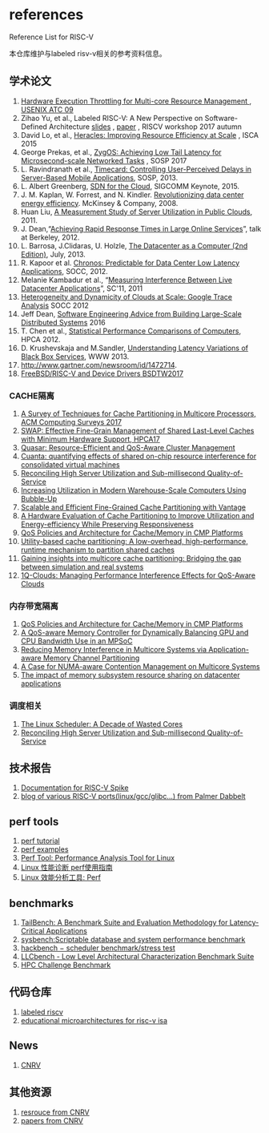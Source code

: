 # references
Reference List for RISC-V

本仓库维护与labeled risv-v相关的参考资料信息。

## 学术论文
  1. [Hardware Execution Throttling for Multi-core Resource Management , USENIX ATC 09](http://static.usenix.org/events/usenix09/tech/full_papers/zhang/zhang_html/)
  2. Zihao Yu, et al., Labeled RISC-V: A New Perspective on Software-Defined Architecture [slides](https://riscv.org/wp-content/uploads/2017/05/Tue0930am-Labeled-RISC-V-Yu.pdf) , [paper](https://carrv.github.io/papers/yu-labeled_riscv-carrv2017.pdf) , RISCV workshop 2017 autumn
  3. David Lo, et al., [Heracles: Improving Resource Efficiency at Scale](csl.stanford.edu/~christos/publications/2015.heracles.isca.pdf) , ISCA 2015
  4. George Prekas, et al., [ZygOS: Achieving Low Tail Latency for Microsecond-scale Networked Tasks](https://infoscience.epfl.ch/record/231395/files/sosp17-final278.pdf) , SOSP 2017
  5. L. Ravindranath et al., [Timecard: Controlling User-Perceived Delays in Server-Based Mobile Applications](http://delivery.acm.org/10.1145/2530000/2522717/p85-ravindranath.pdf), SOSP, 2013.
  6. L. Albert Greenberg, [SDN for the Cloud](http://conferences.sigcomm.org/sigcomm/2015/pdf/papers/keynote.pdf), SIGCOMM Keynote, 2015.
  7. J. M. Kaplan, W. Forrest, and N. Kindler. [Revolutionizing data center energy efficiency](https://www.sallan.org/pdf-docs/McKinsey_Data_Center_Efficiency.pdf). McKinsey & Company, 2008.
  8. Huan Liu, [A Measurement Study of Server Utilization in Public Clouds](https://048744ef-a-62cb3a1a-s-sites.googlegroups.com/site/huanliu/cgc.pdf), 2011.
  9. J. Dean,“[Achieving Rapid Response Times in Large Online Services](https://static.googleusercontent.com/media/research.google.com/zh-CN//people/jeff/Berkeley-Latency-Mar2012.pdf)”, talk at Berkeley, 2012.
  10. L. Barrosa, J.Clidaras, U. Holzle, [The Datacenter as a Computer (2nd Edition)](http://www.morganclaypool.com/doi/abs/10.2200/S00516ED2V01Y201306CAC024), July, 2013.
  11. R. Kapoor et al. [Chronos: Predictable for Data Center Low Latency Applications](https://pdfs.semanticscholar.org/13b2/6d008210fffeb8a77c9e90f1ff837523c536.pdf), SOCC, 2012.
  12. Melanie Kambadur et al., “[Measuring Interference Between Live Datacenter Applications](https://pdfs.semanticscholar.org/e4bd/3f30e258a6048e18499176fa01cd1a508864.pdf)”, SC'11, 2011
  13. [Heterogeneity and Dynamicity of Clouds at Scale: Google Trace Analysis](http://www.istc-cc.cmu.edu/publications/papers/2012/googletrace-socc2012.pdf) SOCC 2012
  14. Jeff Dean, [Software Engineering Advice from Building Large-Scale Distributed Systems](http://prof.ict.ac.cn/DComputing/uploads/2013/DC_3_1_stanford-295-talk.pdf) 2016
  15. T. Chen et al., [Statistical Performance Comparisons of Computers](http://parsec.cs.princeton.edu/publications/chen14ieeetc.pdf), HPCA 2012.
  16. D. Krushevskaja and M.Sandler, [Understanding Latency Variations of Black Box Services](http://telemedicina.unifesp.br/pub/Events/2013-05%20-%20WWW2013/www2013/www2013.org/proceedings/p703.pdf), WWW 2013.
  17. http://www.gartner.com/newsroom/id/1472714.
  18. [FreeBSD/RISC-V and Device Drivers BSDTW2017](https://bsdtw.org/slides/BSDTW2017-D2-3-Ruslan.pdf)

 ### CACHE隔离
  1. [A Survey of Techniques for Cache Partitioning in Multicore Processors, ACM Computing Surveys 2017](https://www.researchgate.net/publication/314352438_A_Survey_of_Techniques_for_Cache_Partitioning_in_Multicore_Processors)
  2. [SWAP: Effective Fine-Grain Management of Shared Last-Level Caches with Minimum Hardware Support, HPCA17](http://www.csl.cornell.edu/~xiaodong/docs/SWAP.pdf)
  3. [Quasar: Resource-Efficient and QoS-Aware Cluster Management](http://www.csl.cornell.edu/~delimitrou/papers/2014.asplos.quasar.pdf)
  4. [Cuanta: quantifying effects of shared on-chip resource interference for consolidated virtual machines](https://pdfs.semanticscholar.org/8242/f42f077b59ff239e8cab19b99d94c190c608.pdf)
  5. [Reconciling High Server Utilization and Sub-millisecond Quality-of-Service](https://pdfs.semanticscholar.org/6d44/790b6d952eff28f302998e8121f90786e3ff.pdf)
  6. [Increasing Utilization in Modern Warehouse-Scale Computers Using Bubble-Up](http://web.eecs.umich.edu/~profmars/wp-content/papercite-data/pdf/mars12ieeemicro.pdf)
  7. [Scalable and Efficient Fine-Grained Cache Partitioning with Vantage](https://pdfs.semanticscholar.org/db1a/96c6e06385c1b93c912ae77aab8cf4c1b520.pdf)
  8. [A Hardware Evaluation of Cache Partitioning to Improve Utilization and Energy-efficiency While Preserving Responsiveness](http://people.eecs.berkeley.edu/~hcook/papers/ISCA13_Henry_Cook.pdf)
  9. [QoS Policies and Architecture for Cache/Memory in CMP Platforms](https://pdfs.semanticscholar.org/31c1/ebd6214a6146f2739fb81bf560229f413c91.pdf)
  10. [Utility-based cache partitioning: A low-overhead, high-performance, runtime mechanism to partition shared caches](http://tusharkrishna.ece.gatech.edu/wp-content/uploads/sites/175/2015/08/MICRO-2006-Qureshi-DynamicSetSampling.pdf)
  11. [Gaining insights into multicore cache partitioning: Bridging the gap between simulation and real systems](http://home.eng.iastate.edu/~zzhang/publications/tr08-hpca-multicore_cache.pdf)
  12. [1Q-Clouds: Managing Performance Interference Effects for QoS-Aware Clouds](http://seelab.ucsd.edu/mobile/related_papers/qClouds.pdf)

 ### 内存带宽隔离
  1. [QoS Policies and Architecture for Cache/Memory in CMP Platforms](https://pdfs.semanticscholar.org/31c1/ebd6214a6146f2739fb81bf560229f413c91.pdf)
  2. [A QoS-aware Memory Controller for Dynamically Balancing GPU and CPU Bandwidth Use in an MPSoC](https://lph.ece.utexas.edu/merez/uploads/MattanErez/cpugpumc_dac12.pdf)
  3. [Reducing Memory Interference in Multicore Systems via Application-aware Memory Channel Partitioning](https://users.ece.cmu.edu/~lsubrama/pubs/micro2011_mcp.pdf)
  4. [A Case for NUMA-aware Contention Management on Multicore Systems](http://ece.ubc.ca/~sasha/papers/usenix-numa.pdf)
  5. [The impact of memory subsystem resource sharing on datacenter applications](http://web.eecs.umich.edu/~profmars/wp-content/papercite-data/pdf/tang11isca.pdf)

### 调度相关
 1. [The Linux Scheduler: A Decade of Wasted Cores](https://www.ece.ubc.ca/~sasha/papers/eurosys16-final29.pdf)
 1. [Reconciling High Server Utilization and Sub-millisecond Quality-of-Service](csl.stanford.edu/~christos/publications/2014.mutilate.eurosys.pdf)

## 技术报告
  1. [Documentation for RISC-V Spike](https://github.com/poweihuang17/Documentation_Spike)
  2. [blog of various RISC-V ports(linux/gcc/glibc...) from Palmer Dabbelt](https://www.sifive.com/blog/2017/08/07/all-aboard-part-0-introduction/)

## perf tools
  1. [perf tutorial](https://perf.wiki.kernel.org/index.php/Tutorial)
  2. [perf examples](http://www.brendangregg.com/perf.html)
  3. [Perf Tool: Performance Analysis Tool for Linux](http://lacasa.uah.edu/portal/Upload/tutorials/perf.tool/PerfTool.pdf)
  4. [Linux 性能诊断 perf使用指南](https://yq.aliyun.com/articles/65255)
  5. [Linux 效能分析工具: Perf](http://wiki.csie.ncku.edu.tw/embedded/perf-tutorial)

## benchmarks
  1. [TailBench: A Benchmark Suite and Evaluation Methodology for Latency-Critical Applications](http://tailbench.csail.mit.edu/)
  2. [sysbench:Scriptable database and system performance benchmark](https://github.com/akopytov/sysbench)
  3. [hackbench − scheduler benchmark/stress test](https://man.cx/hackbench)
  4. [LLCbench - Low Level Architectural Characterization Benchmark Suite](http://icl.cs.utk.edu/llcbench/)
  5. [HPC Challenge Benchmark](http://icl.cs.utk.edu/hpcc/)

## 代码仓库
  1. [labeled riscv](http://github.com/fsg-ict/labeled-RISC-V)
  2. [educational microarchitectures for risc-v isa](https://github.com/ucb-bar/riscv-sodor)

## News
  1. [CNRV](https://cnrv.io/)

## 其他资源
  1. [resrouce from CNRV](https://github.com/cnrv/home/blob/master/resource.md)
  2. [papers from CNRV](https://github.com/cnrv/home/blob/master/papers.md)
